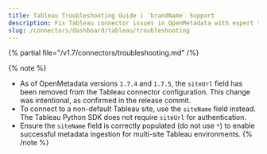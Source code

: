 ```yaml
---
title: Tableau Troubleshooting Guide | `brandName` Support
description: Fix Tableau connector issues in OpenMetadata with expert troubleshooting guides. Resolve common errors, connection problems, and data ingestion failures fast.
slug: /connectors/dashboard/tableau/troubleshooting
---
```


{% partial file="/v1.7/connectors/troubleshooting.md" /%}

{% note %}
- As of OpenMetadata versions `1.7.4` and `1.7.5`, the `siteUrl` field has been removed from the Tableau connector configuration. This change was intentional, as confirmed in the release commit.  
- To connect to a non-default Tableau site, use the `siteName` field instead. The Tableau Python SDK does not require `siteUrl` for authentication.  
- Ensure the `siteName` field is correctly populated (do not use `*`) to enable successful metadata ingestion for multi-site Tableau environments.
{% /note %}
